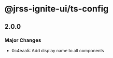 # @jrss-ignite-ui/ts-config

## 2.0.0

### Major Changes

- 0c4eaa5: Add display name to all components
